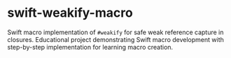 # swift-weakify-macro
Swift macro implementation of `#weakify` for safe weak reference capture in closures. Educational project demonstrating Swift macro development with step-by-step implementation for learning macro creation.
